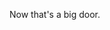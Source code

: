 Now that's a big door.

<!---
SubAtomicLessons/SubAtomicLessons is a ✨ special ✨ repository because its `README.md` (this file) appears on your GitHub profile.
You can click the Preview link to take a look at your changes.
--->
